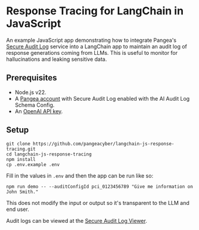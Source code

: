 # Response Tracing for LangChain in JavaScript

An example JavaScript app demonstrating how to integrate Pangea's
[Secure Audit Log][] service into a LangChain app to maintain an audit log of
response generations coming from LLMs. This is useful to monitor for
hallucinations and leaking sensitive data.

## Prerequisites

- Node.js v22.
- A [Pangea account][Pangea signup] with Secure Audit Log enabled with the
  AI Audit Log Schema Config.
- An [OpenAI API key][OpenAI API keys].

## Setup

```shell
git clone https://github.com/pangeacyber/langchain-js-response-tracing.git
cd langchain-js-response-tracing
npm install
cp .env.example .env
```

Fill in the values in `.env` and then the app can be run like so:

```shell
npm run demo -- --auditConfigId pci_0123456789 "Give me information on John Smith."
```

This does not modify the input or output so it's transparent to the LLM and end
user.

Audit logs can be viewed at the [Secure Audit Log Viewer][].

[Secure Audit Log]: https://pangea.cloud/docs/audit/
[Secure Audit Log Viewer]: https://console.pangea.cloud/service/audit/logs
[Pangea signup]: https://pangea.cloud/signup
[OpenAI API keys]: https://platform.openai.com/api-keys
